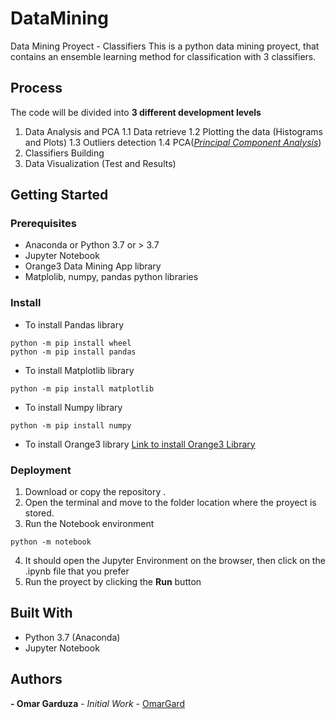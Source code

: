 # DataMining
Data Mining Proyect - Classifiers
This is a python data mining proyect, that contains an ensemble learning method for classification with 3 classifiers.
## Process
The code will be divided into __3 different development levels__
1. Data Analysis and PCA
    1.1 Data retrieve
    1.2 Plotting the data (Histograms and Plots)
    1.3 Outliers detection
    1.4 PCA([_Principal Component Analysis_](https://www.sciencedirect.com/topics/medicine-and-dentistry/principal-component-analysis))
2. Classifiers Building
3. Data Visualization (Test and Results)
## Getting Started
### Prerequisites
- Anaconda or Python 3.7 or > 3.7
- Jupyter Notebook
- Orange3 Data Mining App library
- Matplolib, numpy, pandas python libraries
### Install
- To install Pandas library
```
python -m pip install wheel
python -m pip install pandas
```
- To install Matplotlib library
```
python -m pip install matplotlib
```
- To install Numpy library
```
python -m pip install numpy
```
- To install Orange3 library
[Link to install Orange3 Library](https://github.com/biolab/orange3)
### Deployment
1. Download or copy the repository .
2. Open the terminal and move to the folder location where the proyect is stored.
3. Run the Notebook environment
```
python -m notebook
```
4. It should open the Jupyter Environment on the browser, then click on the .ipynb file that you prefer
5. Run the proyect by clicking the **Run** button
## Built With
  - Python 3.7 (Anaconda)
  - Jupyter Notebook
## Authors
 __- Omar Garduza__ - _Initial Work_ - [OmarGard](https://github.com/OmarGard)
